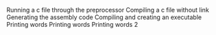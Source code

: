 Running a c file through the preprocessor
Compiling a c file without link
Generating the assembly code
Compiling and creating an executable
Printing words
Printing words
Printing words 2
